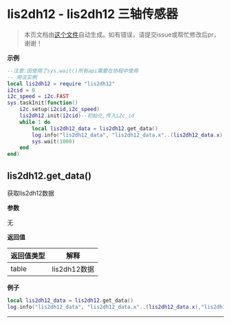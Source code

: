 # lis2dh12 - lis2dh12 三轴传感器

> 本页文档由[这个文件](https://gitee.com/openLuat/LuatOS/tree/master/luat/../script/libs/lis2dh12/lis2dh12.lua)自动生成。如有错误，请提交issue或帮忙修改后pr，谢谢！

**示例**

```lua
--注意:因使用了sys.wait()所有api需要在协程中使用
-- 用法实例
local lis2dh12 = require "lis2dh12"
i2cid = 0
i2c_speed = i2c.FAST
sys.taskInit(function()
    i2c.setup(i2cid,i2c_speed)
    lis2dh12.init(i2cid)--初始化,传入i2c_id
    while 1 do
        local lis2dh12_data = lis2dh12.get_data()
        log.info("lis2dh12_data", "lis2dh12_data.x"..(lis2dh12_data.x),"lis2dh12_data.y"..(lis2dh12_data.y),"lis2dh12_data.z"..(lis2dh12_data.z),"lis2dh12_data.temp"..(lis2dh12_data.temp))
        sys.wait(1000)
    end
end)

```

## lis2dh12.get_data()

获取lis2dh12数据

**参数**

无

**返回值**

|返回值类型|解释|
|-|-|
|table|lis2dh12数据|

**例子**

```lua
local lis2dh12_data = lis2dh12.get_data()
log.info("lis2dh12_data", "lis2dh12_data.x"..(lis2dh12_data.x),"lis2dh12_data.y"..(lis2dh12_data.y),"lis2dh12_data.z"..(lis2dh12_data.z),"lis2dh12_data.temp"..(lis2dh12_data.temp))

```

---

